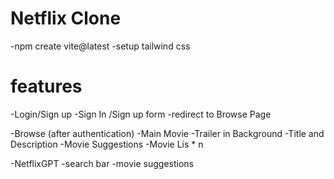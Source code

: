 # Netflix Clone

-npm create vite@latest
-setup tailwind css   

# features
-Login/Sign up
    -Sign In /Sign up form
    -redirect to Browse Page

-Browse (after authentication)
    -Main Movie
        -Trailer in Background
        -Title and Description
        -Movie Suggestions
            -Movie Lis * n

-NetflixGPT
    -search bar
    -movie suggestions
